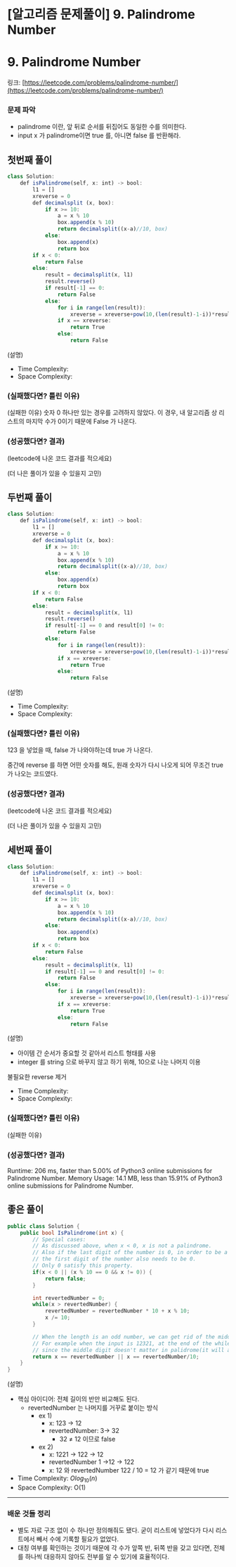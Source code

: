 # [알고리즘 문제풀이] 9. Palindrome Number

# 9. Palindrome Number

링크: [https://leetcode.com/problems/palindrome-number/](https://leetcode.com/problems/palindrome-number/)

### 문제 파악

- palindrome 이란, 앞 뒤로 순서를 뒤집어도 동일한 수를 의미한다.
- input x 가 palindrome이면 true 를, 아니면 false 를 반환해라.

## 첫번째 풀이

```jsx
class Solution:
    def isPalindrome(self, x: int) -> bool:
        l1 = []
        xreverse = 0
        def decimalsplit (x, box):
            if x >= 10:
                a = x % 10
                box.append(x % 10)
                return decimalsplit((x-a)//10, box)
            else:
                box.append(x)  
                return box
        if x < 0:
            return False
        else:
            result = decimalsplit(x, l1)
            result.reverse()
            if result[-1] == 0:
                return False
            else:
                for i in range(len(result)):
                    xreverse = xreverse+pow(10,(len(result)-1-i))*result[i]
                if x == xreverse:
                    return True
                else:
                    return False
```

(설명)

- Time Complexity:
- Space Complexity:

### (실패했다면? 틀린 이유)

 (실패한 이유) 숫자 0 하나만 있는 경우를 고려하지 않았다. 이 경우, 내 알고리즘 상 리스트의 마지막 수가 0이기 때문에 False 가 나온다.

### (성공했다면? 결과)

(leetcode에 나온 코드 결과를 적으세요)

(더 나은 풀이가 있을 수 있을지 고민)

## 두번째 풀이

```jsx
class Solution:
    def isPalindrome(self, x: int) -> bool:
        l1 = []
        xreverse = 0
        def decimalsplit (x, box):
            if x >= 10:
                a = x % 10
                box.append(x % 10)
                return decimalsplit((x-a)//10, box)
            else:
                box.append(x)  
                return box
        if x < 0:
            return False
        else:
            result = decimalsplit(x, l1)
            result.reverse()
            if result[-1] == 0 and result[0] != 0:
                return False
            else:
                for i in range(len(result)):
                    xreverse = xreverse+pow(10,(len(result)-1-i))*result[i]
                if x == xreverse:
                    return True
                else:
                    return False
```

(설명)

- Time Complexity:
- Space Complexity:

### (실패했다면? 틀린 이유)

123 을 넣었을 때, false 가 나와야하는데 true 가 나온다.

중간에 reverse 를 하면 어떤 숫자를 해도, 원래 숫자가 다시 나오게 되어 무조건 true가 나오는 코드였다.

### (성공했다면? 결과)

(leetcode에 나온 코드 결과를 적으세요)

(더 나은 풀이가 있을 수 있을지 고민)

## 세번째 풀이

```jsx
class Solution:
    def isPalindrome(self, x: int) -> bool:
        l1 = []
        xreverse = 0
        def decimalsplit (x, box):
            if x >= 10:
                a = x % 10
                box.append(x % 10)
                return decimalsplit((x-a)//10, box)
            else:
                box.append(x)  
                return box
        if x < 0:
            return False
        else:
            result = decimalsplit(x, l1)
            if result[-1] == 0 and result[0] != 0:
                return False
            else:
                for i in range(len(result)):
                    xreverse = xreverse+pow(10,(len(result)-1-i))*result[i]
                if x == xreverse:
                    return True
                else:
                    return False
```

(설명)

- 아이템 간 순서가 중요할 것 같아서 리스트 형태를 사용
- integer 를 string 으로 바꾸지 않고 하기 위해, 10으로 나눈 나머지 이용

불필요한 reverse 제거

- Time Complexity:
- Space Complexity:

### (실패했다면? 틀린 이유)

 (실패한 이유)

### (성공했다면? 결과)

Runtime: 206 ms, faster than 5.00% of Python3 online submissions for Palindrome Number.
Memory Usage: 14.1 MB, less than 15.91% of Python3 online submissions for Palindrome Number.

## 좋은 풀이

```csharp
public class Solution {
    public bool IsPalindrome(int x) {
        // Special cases:
        // As discussed above, when x < 0, x is not a palindrome.
        // Also if the last digit of the number is 0, in order to be a palindrome,
        // the first digit of the number also needs to be 0.
        // Only 0 satisfy this property.
        if(x < 0 || (x % 10 == 0 && x != 0)) {
            return false;
        }

        int revertedNumber = 0;
        while(x > revertedNumber) {
            revertedNumber = revertedNumber * 10 + x % 10;
            x /= 10;
        }

        // When the length is an odd number, we can get rid of the middle digit by revertedNumber/10
        // For example when the input is 12321, at the end of the while loop we get x = 12, revertedNumber = 123,
        // since the middle digit doesn't matter in palidrome(it will always equal to itself), we can simply get rid of it.
        return x == revertedNumber || x == revertedNumber/10;
    }
}
```

(설명)

- 핵심 아이디어: 전체 길이의 반만 비교해도 된다.
    - revertedNumber 는 나머지를 거꾸로 붙이는 방식
        - ex 1)
            - x: 123 → 12
            - revertedNumber: 3→ 32
                - 32 ≠ 12 이므로 false
        - ex 2)
            - x: 1221 → 122 → 12
            - revertedNumber 1 →12 → 122
            - x: 12 와 revertedNumber 122 / 10 = 12 가 같기 때문에 true
- Time Complexity:  $Olog_{10}(n)$
- Space Complexity: O(1)

---

### 배운 것들 정리

- 별도 자료 구조 없이 수 하나만 정의해줘도 됐다. 굳이 리스트에 넣었다가 다시 리스트에서 빼서 수에 기록할 필요가 없었다.
- 대칭 여부를 확인하는 것이기 때문에 각 수가 앞쪽 반, 뒤쪽 반을 갖고 있다면, 전체를 하나씩 대응하지 않아도 전부를 알 수 있기에 효율적이다.